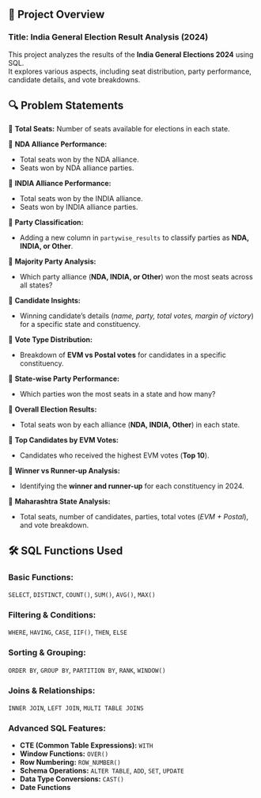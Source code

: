 ## 📌 Project Overview  
### **Title:** India General Election Result Analysis (2024)  

This project analyzes the results of the **India General Elections 2024** using SQL.  
It explores various aspects, including seat distribution, party performance, candidate details, and vote breakdowns.  

## 🔍 Problem Statements  

📌 **Total Seats:** Number of seats available for elections in each state.  

📌 **NDA Alliance Performance:**  
- Total seats won by the NDA alliance.  
- Seats won by NDA alliance parties.  

📌 **INDIA Alliance Performance:**  
- Total seats won by the INDIA alliance.  
- Seats won by INDIA alliance parties.  

📌 **Party Classification:**  
- Adding a new column in `partywise_results` to classify parties as **NDA, INDIA, or Other**.  

📌 **Majority Party Analysis:**  
- Which party alliance (**NDA, INDIA, or Other**) won the most seats across all states?  

📌 **Candidate Insights:**  
- Winning candidate’s details (*name, party, total votes, margin of victory*) for a specific state and constituency.  

📌 **Vote Type Distribution:**  
- Breakdown of **EVM vs Postal votes** for candidates in a specific constituency.  

📌 **State-wise Party Performance:**  
- Which parties won the most seats in a state and how many?  

📌 **Overall Election Results:**  
- Total seats won by each alliance (**NDA, INDIA, Other**) in each state.  

📌 **Top Candidates by EVM Votes:**  
- Candidates who received the highest EVM votes (**Top 10**).  

📌 **Winner vs Runner-up Analysis:**  
- Identifying the **winner and runner-up** for each constituency in 2024.  

📌 **Maharashtra State Analysis:**  
- Total seats, number of candidates, parties, total votes (*EVM + Postal*), and vote breakdown.  

## 🛠️ SQL Functions Used  

### **Basic Functions:**  
`SELECT`, `DISTINCT`, `COUNT()`, `SUM()`, `AVG()`, `MAX()`  

### **Filtering & Conditions:**  
`WHERE`, `HAVING`, `CASE`, `IIF()`, `THEN`, `ELSE`  

### **Sorting & Grouping:**  
`ORDER BY`, `GROUP BY`, `PARTITION BY`, `RANK`, `WINDOW()`  

### **Joins & Relationships:**  
`INNER JOIN`, `LEFT JOIN`, `MULTI TABLE JOINS`  

### **Advanced SQL Features:**  
- **CTE (Common Table Expressions):** `WITH`  
- **Window Functions:** `OVER()`  
- **Row Numbering:** `ROW_NUMBER()`  
- **Schema Operations:** `ALTER TABLE`, `ADD`, `SET`, `UPDATE`  
- **Data Type Conversions:** `CAST()`  
- **Date Functions**  
